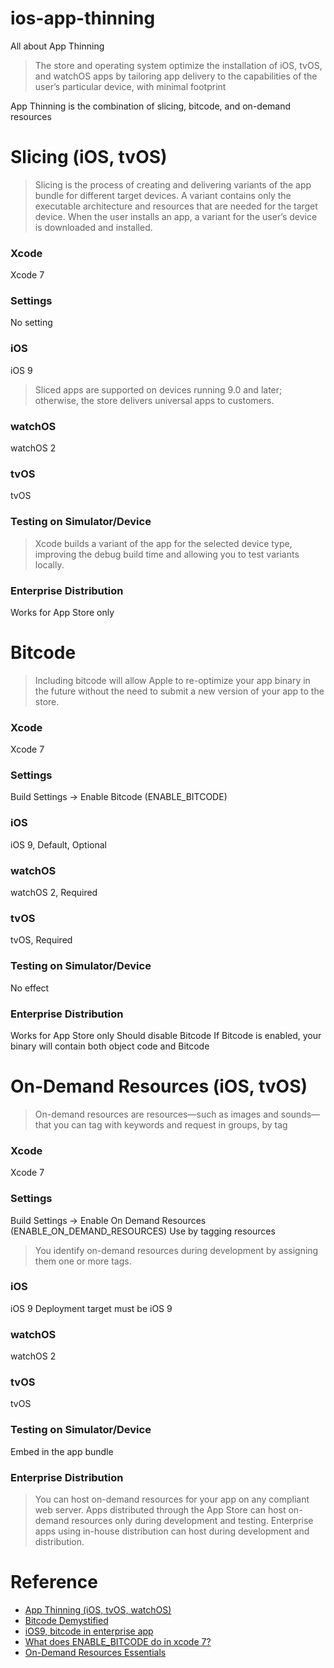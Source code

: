 # ios-app-thinning
All about App Thinning

> The store and operating system optimize the installation of iOS, tvOS, and watchOS apps by tailoring app delivery to the capabilities of the user’s particular device, with minimal footprint

App Thinning is the combination of slicing, bitcode, and on-demand resources

# Slicing (iOS, tvOS)

> Slicing is the process of creating and delivering variants of the app bundle for different target devices. A variant contains only the executable architecture and resources that are needed for the target device. When the user installs an app, a variant for the user’s device is downloaded and installed.

### Xcode 
Xcode 7

### Settings
No setting

### iOS
iOS 9

> Sliced apps are supported on devices running 9.0 and later; otherwise, the store delivers universal apps to customers.

### watchOS
watchOS 2

### tvOS
tvOS

### Testing on Simulator/Device

> Xcode builds a variant of the app for the selected device type, improving the debug build time and allowing you to test variants locally.

### Enterprise Distribution
Works for App Store only

# Bitcode

> Including bitcode will allow Apple to re-optimize your app binary in the future without the need to submit a new version of your app to the store.

### Xcode 
Xcode 7

### Settings
Build Settings -> Enable Bitcode (ENABLE_BITCODE)

### iOS
iOS 9, Default, Optional

### watchOS
watchOS 2, Required

### tvOS
tvOS, Required

### Testing on Simulator/Device
No effect

### Enterprise Distribution
Works for App Store only
Should disable Bitcode
If Bitcode is enabled, your binary will contain both object code and Bitcode

# On-Demand Resources (iOS, tvOS)

> On-demand resources are resources—such as images and sounds—that you can tag with keywords and request in groups, by tag

### Xcode 
Xcode 7

### Settings
Build Settings -> Enable On Demand Resources (ENABLE_ON_DEMAND_RESOURCES)
Use by tagging resources

> You identify on-demand resources during development by assigning them one or more tags.

### iOS
iOS 9
Deployment target must be iOS 9

### watchOS
watchOS 2

### tvOS
tvOS

### Testing on Simulator/Device
Embed in the app bundle

### Enterprise Distribution

> You can host on-demand resources for your app on any compliant web server. Apps distributed through the App Store can host on-demand resources only during development and testing. Enterprise apps using in-house distribution can host during development and distribution.

# Reference

- [App Thinning (iOS, tvOS, watchOS)](https://developer.apple.com/library/watchos/documentation/IDEs/Conceptual/AppDistributionGuide/AppThinning/AppThinning.html)
- [Bitcode Demystified](http://lowlevelbits.org/bitcode-demystified/)
- [iOS9, bitcode in enterprise app](http://stackoverflow.com/questions/33051650/ios9-bitcode-in-enterprise-app)
- [What does ENABLE_BITCODE do in xcode 7?](http://stackoverflow.com/questions/30722606/what-does-enable-bitcode-do-in-xcode-7)
- [On-Demand Resources Essentials](https://developer.apple.com/library/ios/documentation/FileManagement/Conceptual/On_Demand_Resources_Guide/)
